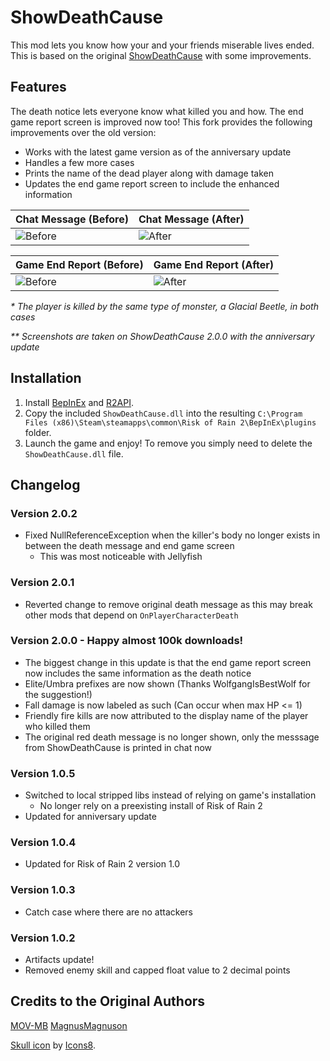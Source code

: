 # ShowDeathCause
This mod lets you know how your and your friends miserable lives ended. This is based on the original [ShowDeathCause](https://github.com/MOV-MB/ShowDeathCause) with some improvements.

## Features
The death notice lets everyone know what killed you and how. The end game report screen is improved now too! This fork provides the following improvements over the old version:
- Works with the latest game version as of the anniversary update
- Handles a few more cases
- Prints the name of the dead player along with damage taken
- Updates the end game report screen to include the enhanced information

| Chat Message (Before) | Chat Message (After) |
| ----- | ----- |
| ![Before](https://raw.githubusercontent.com/NotTsunami/ShowDeathCause/master/ExampleChatBefore.jpg) | ![After](https://raw.githubusercontent.com/NotTsunami/ShowDeathCause/master/ExampleChatAfter.jpg) |

| Game End Report (Before) | Game End Report (After) |
| ------ | ------ |
| ![Before](https://raw.githubusercontent.com/NotTsunami/ShowDeathCause/master/ExampleBefore.jpg) | ![After](https://raw.githubusercontent.com/NotTsunami/ShowDeathCause/master/ExampleAfter.jpg) |

_* The player is killed by the same type of monster, a Glacial Beetle, in both cases_

_** Screenshots are taken on ShowDeathCause 2.0.0 with the anniversary update_

## Installation
1. Install [BepInEx](https://thunderstore.io/package/bbepis/BepInExPack/) and [R2API](https://thunderstore.io/package/tristanmcpherson/R2API/).
2. Copy the included `ShowDeathCause.dll` into the resulting `C:\Program Files (x86)\Steam\steamapps\common\Risk of Rain 2\BepInEx\plugins` folder.
3. Launch the game and enjoy! To remove you simply need to delete the `ShowDeathCause.dll` file.

## Changelog
### Version 2.0.2
- Fixed NullReferenceException when the killer's body no longer exists in between the death message and end game screen
    - This was most noticeable with Jellyfish

### Version 2.0.1
- Reverted change to remove original death message as this may break other mods that depend on `OnPlayerCharacterDeath`

### Version 2.0.0 - Happy almost 100k downloads!
- The biggest change in this update is that the end game report screen now includes the same information as the death notice
- Elite/Umbra prefixes are now shown (Thanks WolfgangIsBestWolf for the suggestion!)
- Fall damage is now labeled as such (Can occur when max HP <= 1)
- Friendly fire kills are now attributed to the display name of the player who killed them
- The original red death message is no longer shown, only the messsage from ShowDeathCause is printed in chat now

### Version 1.0.5
- Switched to local stripped libs instead of relying on game's installation
    - No longer rely on a preexisting install of Risk of Rain 2
- Updated for anniversary update

### Version 1.0.4
- Updated for Risk of Rain 2 version 1.0

### Version 1.0.3
- Catch case where there are no attackers

### Version 1.0.2
- Artifacts update!
- Removed enemy skill and capped float value to 2 decimal points

## Credits to the Original Authors
[MOV-MB](https://github.com/MOV-MB)
[MagnusMagnuson](https://thunderstore.io/package/MagnusMagnuson/)

[Skull icon](https://icons8.com/icons/set/skull) by [Icons8](https://icons8.com).
